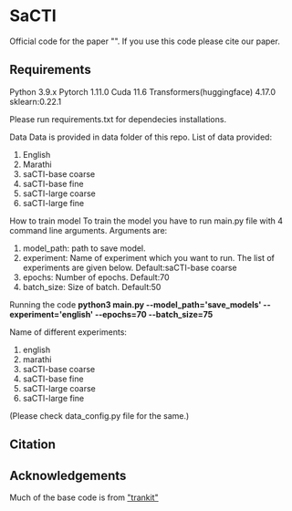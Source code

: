 # SaCTI

Official code for the paper "". If you use this code please cite our paper.
 
## Requirements
Python 3.9.x
Pytorch 1.11.0
Cuda 11.6
Transformers(huggingface) 4.17.0
sklearn:0.22.1

Please run requirements.txt for dependecies installations.


Data
Data is provided in data folder of this repo.
List of data provided:
1. English
2. Marathi
3. saCTI-base coarse
4. saCTI-base fine
5. saCTI-large coarse
6. saCTI-large fine

How to train model
To train the model you have to run main.py file with 4 command line arguments.
Arguments are: <br />
1. model_path: path to save model.
2. experiment: Name of experiment which you want to run. The list of experiments are given below. Default:saCTI-base coarse
3. epochs: Number of epochs. Default:70
4. batch_size: Size of batch. Default:50

Running the code
**python3 main.py --model_path='save_models' --experiment='english' --epochs=70 --batch_size=75**

Name of different experiments:
1. english 
2. marathi
3. saCTI-base coarse
4. saCTI-base fine
5. saCTI-large coarse
6. saCTI-large fine

(Please check data_config.py file for the same.)

## Citation

## Acknowledgements
Much of the base code is from ["trankit"](https://github.com/nlp-uoregon/trankit)
















